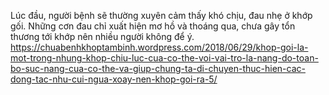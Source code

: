 Lúc đầu, người bệnh sẽ thường xuyên cảm thấy khó chịu, đau nhẹ ở khớp gối. Những cơn đau chỉ xuất hiện mơ hồ và thoáng qua, chưa gây tổn thương tới khớp nên nhiều người không để ý.
https://chuabenhkhoptambinh.wordpress.com/2018/06/29/khop-goi-la-mot-trong-nhung-khop-chiu-luc-cua-co-the-voi-vai-tro-la-nang-do-toan-bo-suc-nang-cua-co-the-va-giup-chung-ta-di-chuyen-thuc-hien-cac-dong-tac-nhu-cui-ngua-xoay-nen-khop-goi-ra-5/
